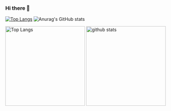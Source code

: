 ### Hi there 👋
[![Top Langs]()](https://github.com/anuraghazra/github-readme-stats)
![Anurag's GitHub stats]()

<p align="left"> 
  <img alt="Top Langs" height="250px" src="https://github-readme-stats.vercel.app/api/top-langs/?username=yuki00yossi&langs_count=8&theme=synthwave&show_icons=true&layout=compact" />
  <img alt="github stats" height="250px" src="https://github-readme-stats.vercel.app/api?username=yuki00yossi&theme=synthwave&count_private=true&show_icons=true" />
</p>
<!--
**yuki00yossi/yuki00yossi** is a ✨ _special_ ✨ repository because its `README.md` (this file) appears on your GitHub profile.

Here are some ideas to get you started:

- 🔭 I’m currently working on ...
- 🌱 I’m currently learning ...
- 👯 I’m looking to collaborate on ...
- 🤔 I’m looking for help with ...
- 💬 Ask me about ...
- 📫 How to reach me: ...
- 😄 Pronouns: ...
- ⚡ Fun fact: ...
-->
